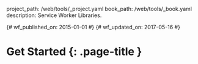 project_path: /web/tools/_project.yaml
book_path: /web/tools/_book.yaml
description: Service Worker Libraries.

{# wf_published_on: 2015-01-01 #}
{# wf_updated_on: 2017-05-16 #}

# Get Started {: .page-title }
